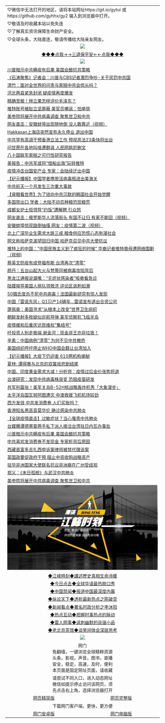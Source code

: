  <table>
<tr>
<td colspan="2" align=left>
♡微信中无法打开的地区，请将本站网址https://git.io/gytui 或 https://github.com/gyhhx/gy2 输入到浏览器中打开。 
 </td>
</tr>
 <tr>
 <td colspan="2" align=left>
♡敬请及时收藏本站以免失连
  <tr>
<td colspan="2" align=left>
♡了解真实资讯保障生命财产安全。
 </td>
   <tr>
<td colspan="2" align=left>
♡全球头条，大陆直连，敬请传播给大陆亲友网友。
 </td>
</tr>

</td>
 </tr>
  <tr>
    <td colspan="2" align=center><img src="https://github.com/gyhhx/image-upload/blob/master/3t%20(1).jpg"></td>
 </tr>
 <tr><td colspan="2" align="center"><a href="https://xfine.casa/oo.aspx?name=ogQuit&key=exgxucyqmkwgvwch&from=gy">◆◆◆点我→→三退保平安←←点我◆◆◆</a></td></tr>
  <tr>
    <td colspan="2" align=center><img src="https://cdn.jsdelivr.net/gh/gyoupiodf/im1/%E7%BD%91%E9%97%A8%E6%96%B0%E9%97%BB1.jpg"></td>
 </tr>

<tr><td colspan="2" align="left"><a href="https://xfine.casa/?name=c1156897&key=exgxucyqmkwgvwch&from=gy">川普暗示中共瞒疫有后果 美国会酿抗共策略</a></td></tr>
<tr><td colspan="2" align="left"><a href="https://xfine.casa/?name=c1156917&key=exgxucyqmkwgvwch&from=gy">《石涛聚焦》记者会：川普与CBS记者激烈争吵-关于惩罚中共国</a></td></tr>
<tr><td colspan="2" align="left"><a href="https://xfine.casa/?name=c1156983&key=exgxucyqmkwgvwch&from=gy">清竹：面对全世界的问责与索赔中共会低头吗？</a></td></tr>
<tr><td colspan="2" align="left"><a href="https://xfine.casa/?name=c1156980&key=exgxucyqmkwgvwch&from=gy">河北两县紧急封闭 疑疫情再度爆发</a></td></tr>
<tr><td colspan="2" align="left"><a href="https://xfine.casa/?name=c1157029&key=exgxucyqmkwgvwch&from=gy">精确至极！林立果怎样评价毛泽东？</a></td></tr>
<tr><td colspan="2" align="left"><a href="https://xfine.casa/?name=c1156902&key=exgxucyqmkwgvwch&from=gy">推特账号被赵立坚屏蔽 美官员嘲讽：怕单挑</a></td></tr>
<tr><td colspan="2" align="left"><a href="https://xfine.casa/?name=c1156876&key=exgxucyqmkwgvwch&from=gy">美参院将展开中共病毒调查 聚焦世卫和中共</a></td></tr>
<tr><td colspan="2" align="left"><a href="https://xfine.casa/?name=c1156959&key=exgxucyqmkwgvwch&from=gy">网友直击：安徽蚌埠出现随地倒  没人敢靠近（视频）</a></td></tr>
<tr><td colspan="2" align="left"><a href="https://xfine.casa/?name=c1157016&key=exgxucyqmkwgvwch&from=gy">Hakkasan上海店突然宣布永久停业 退出中国</a></td></tr>
<tr><td colspan="2" align="left"><a href="https://xfine.casa/?name=c1157001&key=exgxucyqmkwgvwch&from=gy">中共罕有高调干预香港立法工作 预视恶法23条快将出台</a></td></tr>
<tr><td colspan="2" align="left"><a href="https://xfine.casa/?name=c1156978&key=exgxucyqmkwgvwch&from=gy">问甘蔗在各地叫啥遭群讽 人民网尴尬删文</a></td></tr>
<tr><td colspan="2" align="left"><a href="https://xfine.casa/?name=c1156969&key=exgxucyqmkwgvwch&from=gy">八十国联军索赔之可行性研究报告</a></td></tr>
<tr><td colspan="2" align="left"><a href="https://xfine.casa/?name=c1157000&key=exgxucyqmkwgvwch&from=gy">美报告：中共军或将“借船出海”玩转推特</a></td></tr>
<tr><td colspan="2" align="left"><a href="https://xfine.casa/?name=c1156889&key=exgxucyqmkwgvwch&from=gy">疫情冲击台国安产业 专家：会陆续迁出中国</a></td></tr>
<tr><td colspan="2" align="left"><a href="https://xfine.casa/?name=c1157017&key=exgxucyqmkwgvwch&from=gy">【纪元播报】中国学者携带活病毒瓶进出美海关</a></td></tr>
<tr><td colspan="2" align="left"><a href="https://xfine.casa/?name=c1156934&key=exgxucyqmkwgvwch&from=gy">中共航天一个月发生三次重大事故</a></td></tr>
<tr><td colspan="2" align="left"><a href="https://xfine.casa/?name=c1156960&key=exgxucyqmkwgvwch&from=gy">【睿眼看世界】为了钱向中共沉默的韩国社会开始觉醒</a></td></tr>
<tr><td colspan="2" align="left"><a href="https://xfine.casa/?name=c1156936&key=exgxucyqmkwgvwch&from=gy">多国禁出口 学者：大陆不动员种粮恐现粮荒</a></td></tr>
<tr><td colspan="2" align="left"><a href="https://xfine.casa/?name=c1156933&key=exgxucyqmkwgvwch&from=gy">成都女护士拒领导“约饭”遭解聘 引众怒</a></td></tr>
<tr><td colspan="2" align="left"><a href="https://xfine.casa/?name=c1156981&key=exgxucyqmkwgvwch&from=gy">网友直击：俄罗斯华人流落街头  有国不让归  有家不能回（视频）</a></td></tr>
<tr><td colspan="2" align="left"><a href="https://xfine.casa/?name=c1157022&key=exgxucyqmkwgvwch&from=gy">安徽蚌埠惊现路倒抽搐 网友：疫情第二波（视频）</a></td></tr>
<tr><td colspan="2" align="left"><a href="https://xfine.casa/?name=c1156990&key=exgxucyqmkwgvwch&from=gy">北上广深毕业生需求大跌三成 粮食供应恐慌心态弥漫社会</a></td></tr>
<tr><td colspan="2" align="left"><a href="https://xfine.casa/?name=c1156945&key=exgxucyqmkwgvwch&from=gy">网文称哈萨克渴望回归中国 哈萨克召见中共大使抗议</a></td></tr>
<tr><td colspan="2" align="left"><a href="https://xfine.casa/?name=c1156968&key=exgxucyqmkwgvwch&from=gy">推特上的中国：“中国民族主义到了疯狂的时候” 华裔记者推特救母遭网络围剿（视频)</a></td></tr>
<tr><td colspan="2" align="left"><a href="https://xfine.casa/?name=c1156996&key=exgxucyqmkwgvwch&from=gy">蔡英文防疫有成登福布斯 台湾再次“清零”</a></td></tr>
<tr><td colspan="2" align="left"><a href="https://xfine.casa/?name=c1156938&key=exgxucyqmkwgvwch&from=gy">颜丹：五台山起大火与梵蒂冈被病毒攻陷背后</a></td></tr>
<tr><td colspan="2" align="left"><a href="https://xfine.casa/?name=c1157021&key=exgxucyqmkwgvwch&from=gy">黑龙江通报说漏嘴：“无症状感染者”咳嗽看急诊</a></td></tr>
<tr><td colspan="2" align="left"><a href="https://xfine.casa/?name=c1157015&key=exgxucyqmkwgvwch&from=gy">陆媒报导美国人排队领救济 评论区讽刺如潮</a></td></tr>
<tr><td colspan="2" align="left"><a href="https://xfine.casa/?name=c1157028&key=exgxucyqmkwgvwch&from=gy">50摄氏度杀不死中共病毒！法国最新研究有惊人发现</a></td></tr>
<tr><td colspan="2" align="left"><a href="https://xfine.casa/?name=c1156904&key=exgxucyqmkwgvwch&from=gy">中国「雷诺东风」Q1只产14辆车…雷诺宣布退出合资公司</a></td></tr>
<tr><td colspan="2" align="left"><a href="https://xfine.casa/?name=c1157003&key=exgxucyqmkwgvwch&from=gy">蓬佩奥：美国寻求“从根本上改变”世界卫生组织</a></td></tr>
<tr><td colspan="2" align="left"><a href="https://xfine.casa/?name=c1157002&key=exgxucyqmkwgvwch&from=gy">朝鲜发射多枚疑似巡航导弹     美军侦察机飞临半岛</a></td></tr>
<tr><td colspan="2" align="left"><a href="https://xfine.casa/?name=c1156967&key=exgxucyqmkwgvwch&from=gy">疫情缓和后重庆访民维权“集结号”</a></td></tr>
<tr><td colspan="2" align="left"><a href="https://xfine.casa/?name=c1156926&key=exgxucyqmkwgvwch&from=gy">吁投资人别走极端 谢金河：现金非王亦非垃圾！</a></td></tr>
<tr><td colspan="2" align="left"><a href="https://xfine.casa/?name=c1157020&key=exgxucyqmkwgvwch&from=gy">辛素：中国病例“清零” 为何不见中共撤侨</a></td></tr>
<tr><td colspan="2" align="left"><a href="https://xfine.casa/?name=c1156997&key=exgxucyqmkwgvwch&from=gy">美国组织呼吁停止WHO中国会籍让台湾加入</a></td></tr>
<tr><td colspan="2" align="left"><a href="https://xfine.casa/?name=c1157018&key=exgxucyqmkwgvwch&from=gy">【纪元播报】大疫下仍迫害 610两机构揭秘</a></td></tr>
<tr><td colspan="2" align="left"><a href="https://xfine.casa/?name=c1157019&key=exgxucyqmkwgvwch&from=gy">夏林: 谭得赛与北京的双簧戏悲剧结尾</a></td></tr>
<tr><td colspan="2" align="left"><a href="https://xfine.casa/?name=c1156928&key=exgxucyqmkwgvwch&from=gy">中国、印度黄金需求大减！分析师：疫情过后金价涨势将退</a></td></tr>
<tr><td colspan="2" align="left"><a href="https://xfine.casa/?name=c1156947&key=exgxucyqmkwgvwch&from=gy">台澳研究：发现中共病毒株突变 恐阻疫苗研发</a></td></tr>
<tr><td colspan="2" align="left"><a href="https://xfine.casa/?name=c1156964&key=exgxucyqmkwgvwch&from=gy">共军别嚣张！美军关岛B-52H核战略轰炸机秀「大象漫步」</a></td></tr>
<tr><td colspan="2" align="left"><a href="https://xfine.casa/?name=c1156992&key=exgxucyqmkwgvwch&from=gy">太平洋岛国瓦努阿图遭灾 中澳救援飞机机场较劲</a></td></tr>
<tr><td colspan="2" align="left"><a href="https://xfine.casa/?name=c1156999&key=exgxucyqmkwgvwch&from=gy">西方发钱  中共发消费券  人们买账吗？</a></td></tr>
<tr><td colspan="2" align="left"><a href="https://xfine.casa/?name=c1156935&key=exgxucyqmkwgvwch&from=gy">香港知名男高音莫华伦 确诊感染中共肺炎</a></td></tr>
<tr><td colspan="2" align="left"><a href="https://xfine.casa/?name=c1156916&key=exgxucyqmkwgvwch&from=gy">【全球疫情直击】过敏症状？当心罹患中共肺炎</a></td></tr>
<tr><td colspan="2" align="left"><a href="https://xfine.casa/?name=c1156946&key=exgxucyqmkwgvwch&from=gy">台媒曝谭德塞耍两手私下派人接洽台湾驻日内瓦办事处</a></td></tr>
<tr><td colspan="2" align="left"><a href="https://xfine.casa/?name=c1156986&key=exgxucyqmkwgvwch&from=gy">川普暗示中共瞒疫有后果 美国会酿抗共策略</a></td></tr>
<tr><td colspan="2" align="left"><a href="https://xfine.casa/?name=c1156977&key=exgxucyqmkwgvwch&from=gy">中共喜欢发消费券不发现金 专家析背后原因</a></td></tr>
<tr><td colspan="2" align="left"><a href="https://xfine.casa/?name=c1156995&key=exgxucyqmkwgvwch&from=gy">西藏首富多吉扎西申诉案律师被禁代理该案</a></td></tr>
<tr><td colspan="2" align="left"><a href="https://xfine.casa/?name=c1156903&key=exgxucyqmkwgvwch&from=gy">英国政要促政府干预 阻止中资收购战略资产</a></td></tr>
<tr><td colspan="2" align="left"><a href="https://xfine.casa/?name=c1156998&key=exgxucyqmkwgvwch&from=gy">驻华非洲国家大使联名抗议非洲裔在广州受歧视</a></td></tr>
<tr><td colspan="2" align="left"><a href="https://xfine.casa/?name=c1156961&key=exgxucyqmkwgvwch&from=gy">郑义：《末日孤舰》与武汉中共肺炎</a></td></tr>
<tr><td colspan="2" align="left"><a href="https://xfine.casa/?name=c1156987&key=exgxucyqmkwgvwch&from=gy">美参院将展开中共病毒调查 聚焦世卫和中共</a></td></tr>

 <tr>
   <td colspan="2" align=center><img src="https://github.com/gyoupiodf/im1/blob/master/jf-1.jpg"></td>
  </tr>
   <tr>
   <td colspan="2" align=center> 
<a href="https://xfine.casa/oo.aspx?name=c922850&key=exgxucyqmkwgvwch&from=gy&tag=9877">◆江峰時刻◆講述歷史真相生命冷暖</a><br/>
    </td>
  </tr>
   <tr>
   <td colspan="2" align=center> 
<a href="https://xfine.casa/oo.aspx?name=c816850&key=exgxucyqmkwgvwch&from=gy&tag=9877">◆今日点击◆全球华语最热脱口秀</a><br/>
    </td>
  </tr>
  <tr>
  <td colspan="2" align=center>
<a href="https://xfine.casa/oo.aspx?name=c816860&key=exgxucyqmkwgvwch&from=gy&tag=99733110">◆中国禁闻◆报道中国最深度内幕</a><br/>
   </tr>
  <tr>
     <td colspan="2" align=center>
<a href="https://xfine.casa/oo.aspx?name=c816855&key=exgxucyqmkwgvwch&from=gy&tag=997110">◆纵论天下◆透析最新热点之陈破空</a><br/>
   </tr>
   <tr>
      <td colspan="2" align=center>
<a href="https://xfine.casa/oo.aspx?name=c838308&key=exgxucyqmkwgvwch&from=gy&tag=9973110">◆新闻看点◆著名时政分析之李沐阳</a><br/>
   </tr>
   <tr>
     <td colspan="2" align=center>
<a href="https://xfine.casa/oo.aspx?name=c816852&key=exgxucyqmkwgvwch&from=gy&tag=9733110">◆热点互动◆把握时事热点的脉动</a><br/>
   </tr>
   <tr>
      <td colspan="2" align=center>
<a href="https://xfine.casa/oo.aspx?name=c816694&key=exgxucyqmkwgvwch&from=gy&tag=93310">◆雷人网事◆讽刺幽默的诙谐小品</a><br/>
   </tr>
   <tr>
    <td colspan="2" align=center>
<a href="https://xfine.casa/oo.aspx?name=c816650&key=exgxucyqmkwgvwch&from=gy&tag=9973110">◆老北京茶馆◆谈笑间体会深层思考</a><br/>
   </tr>
 <tr>
    <td colspan="2" align="center"><img src="https://gitlab.com/ogate2/up/raw/master/_/oGate65.jpg"/></td>
  </tr>
  <tr>
    <td colspan="2" align="center">网门<br/>免翻墙，一键浏览全球精粹资源<br/>头条，影视，声音，图书，直播<br/>安全，稳定，高速，及时，便利<br/>本页面是固定网址页面，请收藏</td>
  <tr>
  <tr>
    <td colspan="2" align="center">请尝试不同入口，进入动态网址<br/>微信如提示停止访问该网页，须<br/>先点击右上角，选择浏览器打开</td>
  <tr>  
  <tr>
    <td align="center"><a href="https://gitcdn.xyz/repo/otiny/up/master/show002.htm">网页精简版</a></td>
    <td align="center"><a href="https://gitcdn.xyz/repo/otiny/up/master/show001.htm">网页完整版</a></td>
  </tr>
  <tr>
    <td colspan="2" align="center">下载网门客户端，更快，更方便</td>
  <tr>
  <tr>
    <td align="center"><a href="https://raw.githubusercontent.com/opipe/up/master/oGatea.apk">网门安卓版</a></td>
    <td align="center"><a href="https://raw.githubusercontent.com/opipe/up/master/oGate.zip">网门电脑版</a></td>
  </tr>
</table>
